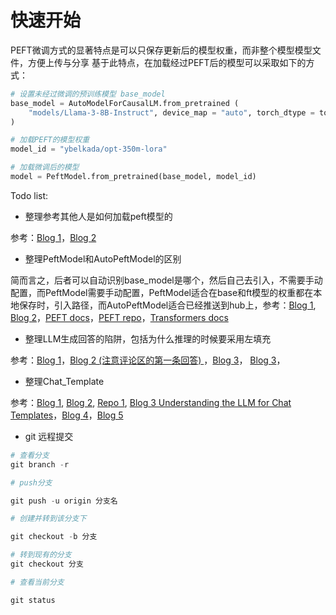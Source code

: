 # 快速开始
PEFT微调方式的显著特点是可以只保存更新后的模型权重，而非整个模型模型文件，方便上传与分享
基于此特点，在加载经过PEFT后的模型可以采取如下的方式：
```python
# 设置未经过微调的预训练模型 base_model
base_model = AutoModelForCausalLM.from_pretrained (
    "models/Llama-3-8B-Instruct", device_map = "auto", torch_dtype = torch.bfloat16, trust_remote_code = True
)

# 加载PEFT的模型权重
model_id = "ybelkada/opt-350m-lora"

# 加载微调后的模型
model = PeftModel.from_pretrained(base_model, model_id)

```
Todo list:
- 整理参考其他人是如何加载peft模型的

参考：[Blog 1](https://stackoverflow.com/questions/76459034/how-to-load-a-fine-tuned-peft-lora-model-based-on-llama-with-huggingface-transfo)，[Blog 2](https://stackoverflow.com/questions/76372007/trying-to-install-guanaco-pip-install-guanaco-for-a-text-classification-model/76372390#76372390)

- 整理PeftModel和AutoPeftModel的区别

简而言之，后者可以自动识别base_model是哪个，然后自己去引入，不需要手动配置，而PeftModel需要手动配置，PeftModel适合在base和ft模型的权重都在本地保存时，引入路径，而AutoPeftModel适合已经推送到hub上，参考：[Blog 1](https://blog.csdn.net/aqwca/article/details/134155426), [Blog 2](https://huggingface.co/docs/peft/package_reference/peft_model)，[PEFT docs](https://huggingface.co/docs/peft/v0.10.0/en/package_reference/peft_model)，[PEFT repo](https://github.com/huggingface/peft/tree/v0.10.0)，[Transformers docs](https://huggingface.co/docs/transformers/v4.39.0/en/llm_tutorial)

- 整理LLM生成回答的陷阱，包括为什么推理的时候要采用左填充

参考：[Blog 1](https://huggingface.co/docs/transformers/v4.36.1/zh/llm_tutorial)，[Blog 2 (注意评论区的第一条回答) ](https://zhuanlan.zhihu.com/p/646852375)，[Blog 3](https://zhuanlan.zhihu.com/p/675273498)， [Blog 3](https://github.com/THUDM/ChatGLM2-6B/issues/113)， 

- 整理Chat_Template

参考：[Blog 1](https://huggingface.co/docs/transformers/main/zh/chat_templating), [Blog 2](https://discuss.huggingface.co/t/issue-with-llama-2-chat-template-and-out-of-date-documentation/61645/3), [Repo 1](https://github.com/chujiezheng/chat_templates?tab=readme-ov-file), [Blog 3 Understanding the LLM for Chat Templates](https://claude.ai/chat/8b2d328c-e5d0-4433-af15-6ad731700428)，[Blog 4](https://huggingface.co/spaces/huggingface-projects/llama-2-7b-chat)，[Blog 5](https://huggingface.co/meta-llama/Llama-2-7b-hf/tree/main)

- git 远程提交
```python
# 查看分支
git branch -r

# push分支

git push -u origin 分支名

# 创建并转到该分支下

git checkout -b 分支

# 转到现有的分支
git checkout 分支

# 查看当前分支

git status



```
